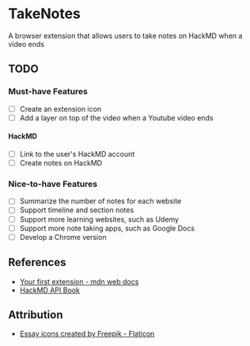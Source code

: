 # TakeNotes
A browser extension that allows users to take notes on HackMD when a video ends

## TODO
### Must-have Features
- [ ] Create an extension icon
- [ ] Add a layer on top of the video when a Youtube video ends

#### HackMD
- [ ] Link to the user's HackMD account
- [ ] Create notes on HackMD

### Nice-to-have Features
- [ ] Summarize the number of notes for each website
- [ ] Support timeline and section notes
- [ ] Support more learning websites, such as Udemy
- [ ] Support more note taking apps, such as Google Docs
- [ ] Develop a Chrome version

## References
- [Your first extension - mdn web docs](https://developer.mozilla.org/en-US/docs/Mozilla/Add-ons/WebExtensions/Your_first_WebExtension)
- [HackMD API Book](https://hackmd.io/@docs/HackMD_API_Book/https%3A%2F%2Fhackmd.io%2F%40docs%2FHackMD_API_Book)

## Attribution
- [Essay icons created by Freepik - Flaticon](https://www.flaticon.com/free-icons/essay)
